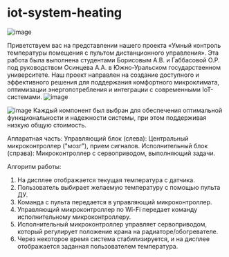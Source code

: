 # iot-system-heating

![image](https://github.com/user-attachments/assets/bff73dfc-1dd7-4d27-a99f-ed4ef7aaab16)

Приветствуем вас на представлении нашего проекта «Умный контроль температуры помещения с пультом дистанционного управления». 
Эта работа была выполнена студентами Борисовым А.В. и Габбасовой О.Р. под руководством Осинцева А.А. в Южно-Уральском государственном университете.
Наш проект направлен на создание доступного и эффективного решения для поддержания комфортного микроклимата, оптимизации энергопотребления и интеграции с современными IoT-системами.
![image](https://github.com/user-attachments/assets/d911c285-d87b-4e63-baec-d4b9bd343b1a)


![image](https://github.com/user-attachments/assets/c81ccdfb-0a70-4a35-b98d-fb5dc3554cfe)
Каждый компонент был выбран для обеспечения оптимальной функциональности и надежности системы, при этом поддерживая низкую общую стоимость.

Аппаратная часть:
Управляющий блок (слева): Центральный микроконтроллер ("мозг"), прием сигналов.
Исполнительный блок (справа): Микроконтроллер с сервоприводом, выполняющий задачи.

Алгоритм работы:
1) На дисплее отображается текущая температура с датчика.
2) Пользователь выбирает желаемую температуру с помощью пульта ДУ.
3) Команда с пульта передается в управляющий микроконтроллер.
4) Управляющий микроконтроллер по Wi-Fi передает команду исполнительному микроконтроллеру.
5) Исполнительный микроконтроллер управляет сервоприводом, который регулирует положение крана на радиаторе/обогревателе.
6) Через некоторое время система стабилизируется, и на дисплее отображается заданная пользователем температура.
